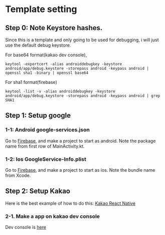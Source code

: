 # Template setting

## Step 0: Note Keystore hashes.
Since this is a template and only going to be used for debugging, i will just use the default debug keystore.

For base64 format(kakao dev console),
```
keytool -exportcert -alias androiddebugkey -keystore android/app/debug.keystore -storepass android -keypass android | openssl sha1 -binary | openssl base64
```
For sha1 format(firebase)
```
keytool -list -v -alias androiddebugkey -keystore android/app/debug.keystore -storepass android -keypass android | grep SHA1
```

## Step 1: Setup google

### 1-1: Android google-services.json
Go to [Firebase](https://firebase.google.com/?hl=ko), and make a project to start as android.
Note the package name from first row of MainActivity.kt.

### 1-2: Ios GoogleService-Info.plist
Go to [Firebase](https://firebase.google.com/?hl=ko), and make a project to start as ios.
Note the bundle name from Xcode.

## Step 2: Setup Kakao
Here is the best example of how to do this: [Kakao React Native](https://github.com/crossplatformkorea/react-native-kakao-login)

### 2-1. Make a app on kakao dev console
Dev console is [here](https://developers.kakao.com/console/app)